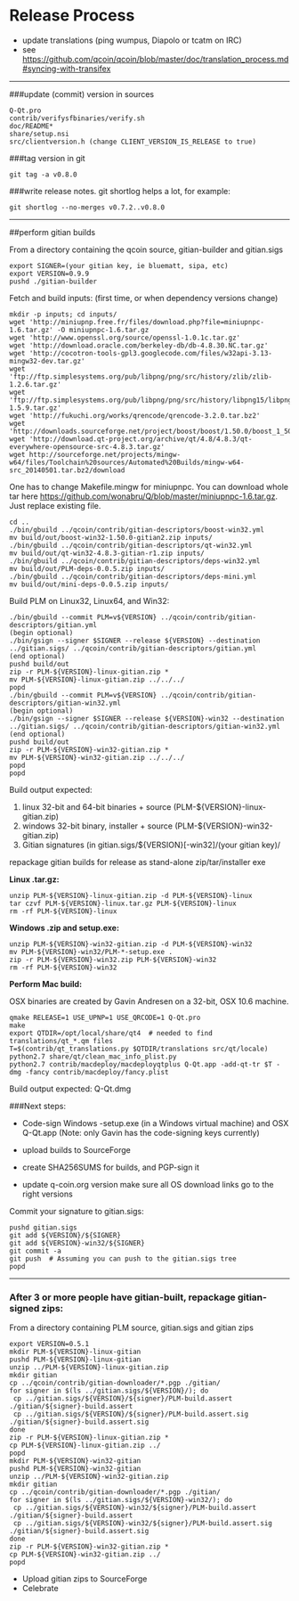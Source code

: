 Release Process
====================

* update translations (ping wumpus, Diapolo or tcatm on IRC)
* see https://github.com/qcoin/qcoin/blob/master/doc/translation_process.md#syncing-with-transifex

* * *

###update (commit) version in sources


	Q-Qt.pro
	contrib/verifysfbinaries/verify.sh
	doc/README*
	share/setup.nsi
	src/clientversion.h (change CLIENT_VERSION_IS_RELEASE to true)

###tag version in git

	git tag -a v0.8.0

###write release notes. git shortlog helps a lot, for example:

	git shortlog --no-merges v0.7.2..v0.8.0

* * *

##perform gitian builds

 From a directory containing the qcoin source, gitian-builder and gitian.sigs
  
	export SIGNER=(your gitian key, ie bluematt, sipa, etc)
	export VERSION=0.9.9
	pushd ./gitian-builder

 Fetch and build inputs: (first time, or when dependency versions change)

	mkdir -p inputs; cd inputs/
	wget 'http://miniupnp.free.fr/files/download.php?file=miniupnpc-1.6.tar.gz' -O miniupnpc-1.6.tar.gz
	wget 'http://www.openssl.org/source/openssl-1.0.1c.tar.gz'
	wget 'http://download.oracle.com/berkeley-db/db-4.8.30.NC.tar.gz'
	wget 'http://cocotron-tools-gpl3.googlecode.com/files/w32api-3.13-mingw32-dev.tar.gz'
	wget 'ftp://ftp.simplesystems.org/pub/libpng/png/src/history/zlib/zlib-1.2.6.tar.gz'
	wget 'ftp://ftp.simplesystems.org/pub/libpng/png/src/history/libpng15/libpng-1.5.9.tar.gz'
	wget 'http://fukuchi.org/works/qrencode/qrencode-3.2.0.tar.bz2'
	wget 'http://downloads.sourceforge.net/project/boost/boost/1.50.0/boost_1_50_0.tar.bz2'
	wget 'http://download.qt-project.org/archive/qt/4.8/4.8.3/qt-everywhere-opensource-src-4.8.3.tar.gz'
	wget http://sourceforge.net/projects/mingw-w64/files/Toolchain%20sources/Automated%20Builds/mingw-w64-src_20140501.tar.bz2/download

One has to change Makefile.mingw for miniupnpc. You can download whole tar here https://github.com/wonabru/Q/blob/master/miniupnpc-1.6.tar.gz. Just replace existing file.

	cd ..
	./bin/gbuild ../qcoin/contrib/gitian-descriptors/boost-win32.yml
	mv build/out/boost-win32-1.50.0-gitian2.zip inputs/
	./bin/gbuild ../qcoin/contrib/gitian-descriptors/qt-win32.yml
	mv build/out/qt-win32-4.8.3-gitian-r1.zip inputs/
	./bin/gbuild ../qcoin/contrib/gitian-descriptors/deps-win32.yml
	mv build/out/PLM-deps-0.0.5.zip inputs/
	./bin/gbuild ../qcoin/contrib/gitian-descriptors/deps-mini.yml
	mv build/out/mini-deps-0.0.5.zip inputs/

 Build PLM on Linux32, Linux64, and Win32:
  
	./bin/gbuild --commit PLM=v${VERSION} ../qcoin/contrib/gitian-descriptors/gitian.yml
	(begin optional)
	./bin/gsign --signer $SIGNER --release ${VERSION} --destination ../gitian.sigs/ ../qcoin/contrib/gitian-descriptors/gitian.yml
	(end optional)
	pushd build/out
	zip -r PLM-${VERSION}-linux-gitian.zip *
	mv PLM-${VERSION}-linux-gitian.zip ../../../
	popd
	./bin/gbuild --commit PLM=v${VERSION} ../qcoin/contrib/gitian-descriptors/gitian-win32.yml
	(begin optional)
	./bin/gsign --signer $SIGNER --release ${VERSION}-win32 --destination ../gitian.sigs/ ../qcoin/contrib/gitian-descriptors/gitian-win32.yml
	(end optional)
	pushd build/out
	zip -r PLM-${VERSION}-win32-gitian.zip *
	mv PLM-${VERSION}-win32-gitian.zip ../../../
	popd
	popd

  Build output expected:

  1. linux 32-bit and 64-bit binaries + source (PLM-${VERSION}-linux-gitian.zip)
  2. windows 32-bit binary, installer + source (PLM-${VERSION}-win32-gitian.zip)
  3. Gitian signatures (in gitian.sigs/${VERSION}[-win32]/(your gitian key)/

repackage gitian builds for release as stand-alone zip/tar/installer exe

**Linux .tar.gz:**

	unzip PLM-${VERSION}-linux-gitian.zip -d PLM-${VERSION}-linux
	tar czvf PLM-${VERSION}-linux.tar.gz PLM-${VERSION}-linux
	rm -rf PLM-${VERSION}-linux

**Windows .zip and setup.exe:**

	unzip PLM-${VERSION}-win32-gitian.zip -d PLM-${VERSION}-win32
	mv PLM-${VERSION}-win32/PLM-*-setup.exe .
	zip -r PLM-${VERSION}-win32.zip PLM-${VERSION}-win32
	rm -rf PLM-${VERSION}-win32

**Perform Mac build:**

  OSX binaries are created by Gavin Andresen on a 32-bit, OSX 10.6 machine.

	qmake RELEASE=1 USE_UPNP=1 USE_QRCODE=1 Q-Qt.pro
	make
	export QTDIR=/opt/local/share/qt4  # needed to find translations/qt_*.qm files
	T=$(contrib/qt_translations.py $QTDIR/translations src/qt/locale)
	python2.7 share/qt/clean_mac_info_plist.py
	python2.7 contrib/macdeploy/macdeployqtplus Q-Qt.app -add-qt-tr $T -dmg -fancy contrib/macdeploy/fancy.plist

 Build output expected: Q-Qt.dmg

###Next steps:

* Code-sign Windows -setup.exe (in a Windows virtual machine) and
  OSX Q-Qt.app (Note: only Gavin has the code-signing keys currently)

* upload builds to SourceForge

* create SHA256SUMS for builds, and PGP-sign it

* update q-coin.org version
  make sure all OS download links go to the right versions

Commit your signature to gitian.sigs:

	pushd gitian.sigs
	git add ${VERSION}/${SIGNER}
	git add ${VERSION}-win32/${SIGNER}
	git commit -a
	git push  # Assuming you can push to the gitian.sigs tree
	popd

-------------------------------------------------------------------------

### After 3 or more people have gitian-built, repackage gitian-signed zips:

From a directory containing PLM source, gitian.sigs and gitian zips

	export VERSION=0.5.1
	mkdir PLM-${VERSION}-linux-gitian
	pushd PLM-${VERSION}-linux-gitian
	unzip ../PLM-${VERSION}-linux-gitian.zip
	mkdir gitian
	cp ../qcoin/contrib/gitian-downloader/*.pgp ./gitian/
	for signer in $(ls ../gitian.sigs/${VERSION}/); do
	 cp ../gitian.sigs/${VERSION}/${signer}/PLM-build.assert ./gitian/${signer}-build.assert
	 cp ../gitian.sigs/${VERSION}/${signer}/PLM-build.assert.sig ./gitian/${signer}-build.assert.sig
	done
	zip -r PLM-${VERSION}-linux-gitian.zip *
	cp PLM-${VERSION}-linux-gitian.zip ../
	popd
	mkdir PLM-${VERSION}-win32-gitian
	pushd PLM-${VERSION}-win32-gitian
	unzip ../PLM-${VERSION}-win32-gitian.zip
	mkdir gitian
	cp ../qcoin/contrib/gitian-downloader/*.pgp ./gitian/
	for signer in $(ls ../gitian.sigs/${VERSION}-win32/); do
	 cp ../gitian.sigs/${VERSION}-win32/${signer}/PLM-build.assert ./gitian/${signer}-build.assert
	 cp ../gitian.sigs/${VERSION}-win32/${signer}/PLM-build.assert.sig ./gitian/${signer}-build.assert.sig
	done
	zip -r PLM-${VERSION}-win32-gitian.zip *
	cp PLM-${VERSION}-win32-gitian.zip ../
	popd

- Upload gitian zips to SourceForge
- Celebrate 
